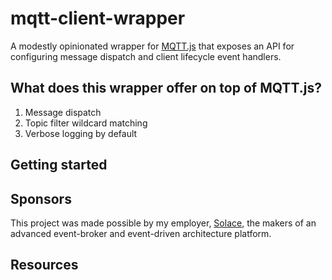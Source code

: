 # mqtt-client-wrapper

A modestly opinionated wrapper for [MQTT.js](https://github.com/mqttjs/MQTT.js) that exposes an API for configuring message dispatch and client lifecycle event handlers.

## What does this wrapper offer on top of MQTT.js?

1. Message dispatch
2. Topic filter wildcard matching
3. Verbose logging by default

## Getting started

## Sponsors

This project was made possible by my employer, [Solace](https://www.solace.dev/), the makers of an advanced event-broker and event-driven architecture platform.

## Resources
